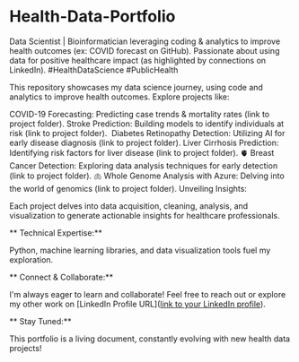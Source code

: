 
# Health-Data-Portfolio
Data Scientist | Bioinformatician leveraging coding &amp; analytics to improve health outcomes (ex: COVID forecast on GitHub). Passionate about using data for positive healthcare impact (as highlighted by connections on LinkedIn). #HealthDataScience #PublicHealth

This repository showcases my data science journey, using code and analytics to improve health outcomes. Explore projects like:

COVID-19 Forecasting: Predicting case trends & mortality rates (link to project folder).
Stroke Prediction: Building models to identify individuals at risk (link to project folder).
️ Diabetes Retinopathy Detection: Utilizing AI for early disease diagnosis (link to project folder).
Liver Cirrhosis Prediction: Identifying risk factors for liver disease (link to project folder). 🫀
Breast Cancer Detection: Exploring data analysis techniques for early detection (link to project folder). 🫁
Whole Genome Analysis with Azure: Delving into the world of genomics (link to project folder).
Unveiling Insights:

Each project delves into data acquisition, cleaning, analysis, and visualization to generate actionable insights for healthcare professionals.

** Technical Expertise:**

Python, machine learning libraries, and data visualization tools fuel my exploration.

** Connect & Collaborate:**

I'm always eager to learn and collaborate! Feel free to reach out or explore my other work on [LinkedIn Profile URL]([link to your LinkedIn profile](https://www.linkedin.com/in/r-eng-alumanda-shakankale/)).

** Stay Tuned:**

This portfolio is a living document, constantly evolving with new health data projects!
